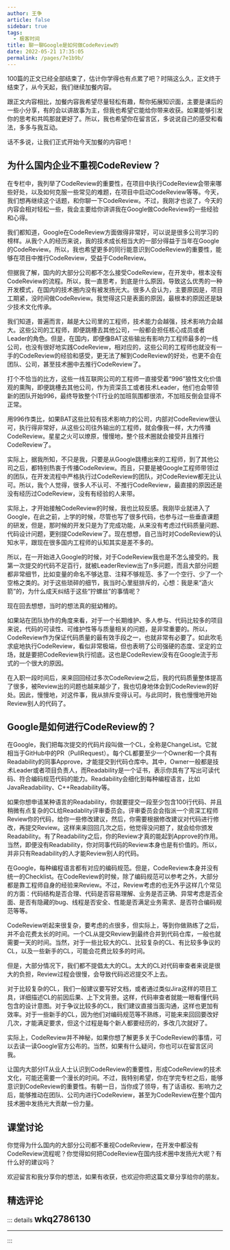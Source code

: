 ```yaml
---
author: 王争
article: false
sidebar: true
tags: 
  - 极客时间
title: 聊一聊Google是如何做CodeReview的
date: 2022-05-21 17:35:05
permalink: /pages/7e1b9b/
---
```

 
100篇的正文已经全部结束了，估计你学得也有点累了吧？时隔这么久，正文终于结束了，从今天起，我们继续加餐内容。
跟正文内容相比，加餐内容我希望尽量轻松有趣，帮你拓展知识面，主要是课后的一些小分享，有的会以讲故事为主，但我也希望它能给你带来收获。如果能够引发你的思考和共鸣那就更好了。所以，我也希望你在留言区，多说说自己的感受和看法，多多与我互动。
话不多说，让我们正式开始今天加餐的内容吧！
## 为什么国内企业不重视CodeReview？
在专栏中，我列举了CodeReview的重要性，在项目中执行CodeReview会带来哪些好处，以及如何克服一些常见的难题，在项目中启动CodeReview等等。今天，我们想再继续这个话题，和你聊一下CodeReview。不过，我刚才也说了，今天的内容会相对轻松一些，我会主要给你讲讲我在Google做CodeReview的一些经验和心得。
我们都知道，Google在CodeReview方面做得非常好，可以说是很多公司学习的榜样。从我个人的经历来说，我的技术成长相当大的一部分得益于当年在Google的CodeReview。所以，我也希望更多的同行能意识到CodeReview的重要性，能够在项目中推行CodeReview，受益于CodeReview。
但据我了解，国内的大部分公司都不怎么接受CodeReview，在开发中，根本没有CodeReview的流程。所以，我一直思考，到底是什么原因，导致这么优秀的一种开发模式，在国内的技术圈内没有被发扬光大。很多人会认为，主要原因是，项目工期紧，没时间做CodeReview。我觉得这只是表面的原因，最根本的原因还是缺少技术文化传承。
我们知道，普遍而言，越是大公司里的工程师，技术能力会越强，技术影响力会越大。这些公司的工程师，即便跳槽去其他公司，一般都会担任核心成员或者Leader的角色。但是，在国内，即便像BAT这些输出有影响力工程师最多的一线公司，也没有很好地实践CodeReview，相对应的，这些公司的工程师也就没有一手的CodeReview的经验和感受，更无法了解到CodeReview的好处，也更不会在团队、公司，甚至技术圈中去推行CodeReview了。
打个不恰当的比方，这些一线互联网公司的工程师一直接受着“996”狼性文化价值观的熏陶，即便跳槽去其他公司，作为资深员工或者技术Leader，他们也会带领新的团队开始996，最终导致整个IT行业的加班氛围都很浓，不加班反倒会显得不正常。
用996作类比，如果BAT这些比较有技术影响力的公司，内部对CodeReview很认可，执行得非常好，从这些公司往外输出的工程师，就会像我一样，大力传播CodeReview。星星之火可以燎原，慢慢地，整个技术圈就会接受并且推行CodeReview了。
实际上，据我所知，不只是我，只要是从Google跳槽出来的工程师，到了其他公司之后，都特别热衷于传播CodeReview。而且，只要是被Google工程师带领过的团队，在开发流程中严格执行过CodeReview的团队，对CodeReview都无比认可。所以，我个人觉得，很多人不认可、不推行CodeReview，最直接的原因还是没有经历过CodeReview，没有有经验的人来带。
实际上，才开始接触CodeReview的时候，我也比较反感。我刚毕业就进入了Google，在此之前，上学的时候，尽管也写了很多代码，也参与过一些垂直课题的研发，但是，那时候的开发只是为了完成功能，从来没有考虑过代码质量问题、代码设计问题，更别提CodeReview了。现在想想，自己当时对CodeReview的认知水平，跟现在很多国内工程师的认知其实是差不多的。
所以，在一开始进入Google的时候，对于CodeReview我也是不怎么接受的。我第一次提交的代码不足百行，就被LeaderReview出了n多问题，而且大部分问题都非常细节，比如变量的命名不够达意、注释不够规范、多了一个空行、少了一个空格之类的。对于这些琐碎的细节，我当时心里挺排斥的，心想：我是来“造火箭”的，为什么成天纠结于这些“拧螺丝”的事情呢？
现在回去想想，当时的想法真的挺幼稚的。
如果站在团队协作的角度来看，对于一个长期维护、多人参与、代码比较多的项目来说，代码的可读性、可维护性等与质量相关的问题，是非常重要的。所以，CodeReview作为保证代码质量的最有效手段之一，也就非常有必要了。如此吹毛求疵地执行CodeReview，看似非常极端，但也表明了公司强硬的态度、坚定的立场，就是要把CodeReview执行彻底。这也是CodeReview没有在Google流于形式的一个很大的原因。
在入职一段时间后，来来回回经过多次CodeReview之后，我的代码质量整体提高了很多，被Review出的问题也越来越少了，我也切身地体会到CodeReview的好处。因此，慢慢地，对这件事，我从排斥变得认可。与此同时，我也慢慢地开始Review别人的代码了。
## Google是如何进行CodeReview的？
在Google，我们把每次提交的代码片段叫做一个CL，全称是ChangeList。它就相当于GitHub中的PR（PullRequest）。每个CL都要至少一个Owner和一个具有Readability的同事Approve，才能提交到代码仓库中。其中，Owner一般都是技术Leader或者项目负责人，而Readability是一个证书，表示你具有了写出可读代码、符合编码规范代码的能力。Readability会细化到每种编程语言，比如JavaReadability、C++Readability等。
如果你想申请某种语言的Readability，你就要提交一段至少包含100行代码、并且稍微有点复杂的CL给Readablity评审委员会。评审委员会会指派一个资深工程师Review你的代码，给你一些修改建议，然后，你需要根据修改建议对代码进行修改，再提交Review。这样来来回回几次之后，他觉得没问题了，就会给你颁发Readability。有了Readability之后，你的Review才真的能起到Approve的作用。当然，即便没有Readability，你对同事代码的Review本身也是有价值的。所以，并非只有Readability的人才能Review别人的代码。
在Google，每种编程语言都有对应的编码规范。但是，CodeReview本身并没有统一的Checklist。在CodeReview的时候，除了编码规范可以参考之外，大部分都是靠工程师自身的经验来Review。不过，Review考虑的也无外乎这样几个常见的方面：代码结构是否合理、代码是否容易理解、业务是否正确、异常考虑是否全面、是否有隐藏的bug、线程是否安全、性能是否满足业务需求、是否符合编码规范等等。
CodeReview听起来很复杂，要考虑的点很多，但实际上，等到你做熟练了之后，并不会花费太长的时间。一个CL从提交Review到最终合并到代码仓库，一般也就需要一天的时间。当然，对于一些比较大的CL、比较复杂的CL、有比较多争议的CL，以及一些新手的CL，可能会花费比较多的时间。
但是，大部分情况下，我们都不提倡太大的CL。太大的CL对代码审查者来说是很大的负担，Review过程会很慢，会导致代码迟迟提交不上去。
对于比较复杂的CL，我们一般建议要写好文档，或者通过类似Jira这样的项目工具，详细描述CL的前因后果、上下文背景。这样，代码审查者就能一眼看懂代码包含的设计意图。对于争议比较多的CL，我们建议直接当面沟通，这样也更加有效率。对于一些新手的CL，因为他们对编码规范等不熟练，可能来来回回要改好几次，才能满足要求，但这个过程是每个新人都要经历的，多改几次就好了。
实际上，CodeReview并不神秘，如果你想了解更多关于CodeReview的事情，可以去读一读Google官方公布的。当然，如果有什么疑问，你也可以在留言区问我。
让国内大部分IT从业人士认识到CodeReview的重要性，形成CodeReview的技术文化，可能还需要一个漫长的时间。不过，我特别希望，你在学完专栏之后，能够意识到CodeReview的重要性。有朝一日，当你成了领导，有了话语权、影响力之后，能够推动在团队、公司内进行CodeReview，甚至为CodeReview在整个国内技术圈中发扬光大贡献一份力量。
## 课堂讨论
你觉得为什么国内的大部分公司都不重视CodeReview，在开发中都没有CodeReview流程呢？你觉得如何把CodeReview在国内技术圈中发扬光大呢？有什么好的建议吗？
欢迎留言和我分享你的想法，如果有收获，也欢迎你把这篇文章分享给你的朋友。
精选评论 
 ------- 
 ::: details 
<a style='font-size:1.5em;font-weight:bold'>wkq2786130</a> 


 ----- 
:::